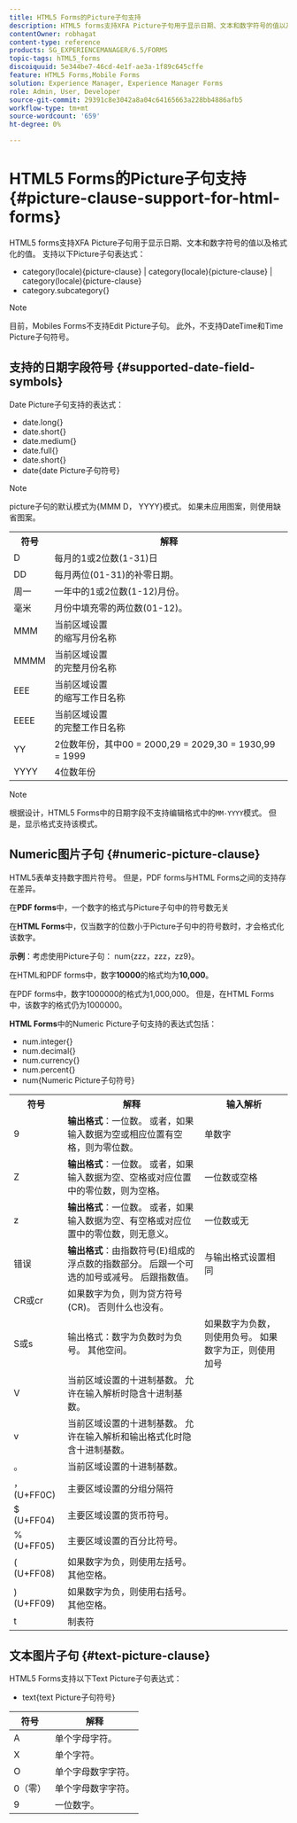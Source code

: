 ```yaml
---
title: HTML5 Forms的Picture子句支持
description: HTML5 forms支持XFA Picture子句用于显示日期、文本和数字符号的值以及格式化的值。
contentOwner: robhagat
content-type: reference
products: SG_EXPERIENCEMANAGER/6.5/FORMS
topic-tags: hTML5_forms
discoiquuid: 5e344be7-46cd-4e1f-ae3a-1f89c645cffe
feature: HTML5 Forms,Mobile Forms
solution: Experience Manager, Experience Manager Forms
role: Admin, User, Developer
source-git-commit: 29391c8e3042a8a04c64165663a228bb4886afb5
workflow-type: tm+mt
source-wordcount: '659'
ht-degree: 0%

---
```


# HTML5 Forms的Picture子句支持 {#picture-clause-support-for-html-forms}

HTML5 forms支持XFA Picture子句用于显示日期、文本和数字符号的值以及格式化的值。 支持以下Picture子句表达式：

* category(locale){picture-clause} | category(locale){picture-clause} | category(locale){picture-clause}
* category.subcategory{}

>[!NOTE]
>
>目前，Mobiles Forms不支持Edit Picture子句。 此外，不支持DateTime和Time Picture子句符号。

## 支持的日期字段符号 {#supported-date-field-symbols}

Date Picture子句支持的表达式：

* date.long{}
* date.short{}
* date.medium{}
* date.full{}
* date.short{}
* date{date Picture子句符号}

>[!NOTE]
>
>picture子句的默认模式为{MMM D， YYYY}模式。 如果未应用图案，则使用缺省图案。

<table>
 <tbody>
  <tr>
   <th><strong>符号</strong></th>
   <th>解释</th>
  </tr>
  <tr>
   <td>D</td>
   <td>每月的1或2位数(1-31)日</td>
  </tr>
  <tr>
   <td>DD</td>
   <td>每月两位(01-31)的补零日期。<br /> </td>
  </tr>
  <tr>
   <td>周一</td>
   <td>一年中的1或2位数(1-12)月份。<br /> </td>
  </tr>
  <tr>
   <td>毫米</td>
   <td>月份中填充零的两位数(01-12)。<br /> </td>
  </tr>
  <tr>
   <td>MMM</td>
   <td>当前区域设置<br />的缩写月份名称 </td>
  </tr>
  <tr>
   <td>MMMM</td>
   <td>当前区域设置<br />的完整月份名称 </td>
  </tr>
  <tr>
   <td>EEE</td>
   <td>当前区域设置<br />的缩写工作日名称 </td>
  </tr>
  <tr>
   <td>EEEE</td>
   <td>当前区域设置<br />的完整工作日名称 </td>
  </tr>
  <tr>
   <td>YY</td>
   <td>2位数年份，其中00 = 2000,29 = 2029,30 = 1930,99 = 1999<br /> </td>
  </tr>
  <tr>
   <td>YYYY</td>
   <td>4位数年份<br /> </td>
  </tr>
 </tbody>
</table>

>[!NOTE]
>
> 根据设计，HTML5 Forms中的日期字段不支持编辑格式中的`MM-YYYY`模式。 但是，显示格式支持该模式。

## Numeric图片子句 {#numeric-picture-clause}

HTML5表单支持数字图片符号。 但是，PDF forms与HTML Forms之间的支持存在差异。

在&#x200B;**PDF forms**&#x200B;中，一个数字的格式与Picture子句中的符号数无关

在&#x200B;**HTML Forms**&#x200B;中，仅当数字的位数小于Picture子句中的符号数时，才会格式化该数字。

**示例**：考虑使用Picture子句： num{zzz，zzz，zz9}。

在HTML和PDF forms中，数字&#x200B;**10000**&#x200B;的格式均为&#x200B;**10,000**。

在PDF forms中，数字1000000的格式为1,000,000。 但是，在HTML Forms中，该数字的格式仍为1000000。

**HTML Forms**&#x200B;中的Numeric Picture子句支持的表达式包括：

* num.integer{}
* num.decimal{}
* num.currency{}
* num.percent{}
* num{Numeric Picture子句符号}

<table>
 <tbody>
  <tr>
   <th><strong>符号</strong></th>
   <th><strong>解释</strong></th>
   <th>输入解析</th>
  </tr>
  <tr>
   <td>9</td>
   <td><strong>输出格式</strong>：一位数。 或者，如果输入数据为空或相应位置有空格，则为零位数。<br /> </td>
   <td>单数字</td>
  </tr>
  <tr>
   <td>Z</td>
   <td><strong>输出格式</strong>：一位数。 或者，如果输入数据为空、空格或对应位置中的零位数，则为空格。<br /> </td>
   <td>一位数或空格</td>
  </tr>
  <tr>
   <td>z</td>
   <td><strong>输出格式</strong>：一位数。 或者，如果输入数据为空、有空格或对应位置中的零位数，则无意义。<br /> </td>
   <td>一位数或无</td>
  </tr>
  <tr>
   <td>错误</td>
   <td><strong>输出格式</strong>：由指数符号(E)组成的浮点数的指数部分。 后跟一个可选的加号或减号。 后跟指数值。<br /> </td>
   <td>与输出格式设置相同</td>
  </tr>
  <tr>
   <td>CR或cr<br /> </td>
   <td>如果数字为负，则为贷方符号(CR)。 否则什么也没有。</td>
   <td><br type="_moz" /> </td>
  </tr>
  <tr>
   <td>S或s<br /> </td>
   <td>输出格式：数字为负数时为负号。 其他空间。<br /> </td>
   <td>如果数字为负数，则使用负号。 如果数字为正，则使用加号</td>
  </tr>
  <tr>
   <td>V</td>
   <td>当前区域设置的十进制基数。 允许在输入解析时隐含十进制基数。</td>
   <td><br type="_moz" /> </td>
  </tr>
  <tr>
   <td>v</td>
   <td>当前区域设置的十进制基数。 允许在输入解析和输出格式化时隐含十进制基数。</td>
   <td><br type="_moz" /> </td>
  </tr>
  <tr>
   <td>。</td>
   <td>当前区域设置的十进制基数。</td>
   <td><br type="_moz" /> </td>
  </tr>
  <tr>
   <td>， (U+FF0C)</td>
   <td>主要区域设置的分组分隔符</td>
   <td><br type="_moz" /> </td>
  </tr>
  <tr>
   <td>$ (U+FF04)</td>
   <td>主要区域设置的货币符号。</td>
   <td><br type="_moz" /> </td>
  </tr>
  <tr>
   <td>% (U+FF05)</td>
   <td>主要区域设置的百分比符号。</td>
   <td><br type="_moz" /> </td>
  </tr>
  <tr>
   <td>( (U+FF08)</td>
   <td>如果数字为负，则使用左括号。 其他空格。</td>
   <td><br type="_moz" /> </td>
  </tr>
  <tr>
   <td>) (U+FF09)</td>
   <td>如果数字为负，则使用右括号。 其他空格。</td>
   <td><br type="_moz" /> </td>
  </tr>
  <tr>
   <td>t</td>
   <td>制表符</td>
   <td><br type="_moz" /> </td>
  </tr>
 </tbody>
</table>

## 文本图片子句 {#text-picture-clause}

HTML5 Forms支持以下Text Picture子句表达式：

* text{text Picture子句符号}

| **符号** | **解释** |
|---|---|
| A | 单个字母字符。 |
| X | 单个字符。 |
| O | 单个字母数字字符。 |
| 0（零） | 单个字母数字字符。 |
| 9 | 一位数字。 |
